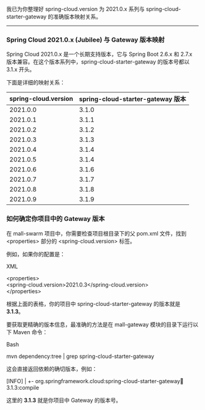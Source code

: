 我已为你整理好 spring-cloud.version 为 2021.0.x 系列与 spring-cloud-starter-gateway 的准确版本映射关系。

---

### **Spring Cloud 2021.0.x (Jubilee) 与 Gateway 版本映射**

Spring Cloud 2021.0.x 是一个长期支持版本，它与 Spring Boot 2.6.x 和 2.7.x 版本兼容。在这个版本系列中，spring-cloud-starter-gateway 的版本号都以 3.1.x 开头。

下面是详细的映射关系：

| spring-cloud.version           | spring-cloud-starter-gateway 版本 |
|:-------------------------------|:-------------------------------|
| 2021.0.0                       | 3.1.0                          |
| 2021.0.1                       | 3.1.1                          |
| 2021.0.2                       | 3.1.2                          |
| 2021.0.3                       | 3.1.3                          |
| 2021.0.4                       | 3.1.4                          |
| 2021.0.5                       | 3.1.4                          |
| 2021.0.6                       | 3.1.6                          |
| 2021.0.7                       | 3.1.7                          |
| 2021.0.8                       | 3.1.8                          |
| 2021.0.9                       | 3.1.9                          |

### **如何确定你项目中的 Gateway 版本**

在 mall-swarm 项目中，你需要检查项目根目录下的父 pom.xml 文件，找到 \<properties\> 部分的 \<spring-cloud.version\> 标签。

例如，如果你的配置是：

XML

\<properties\>  
    \<spring-cloud.version\>2021.0.3\</spring-cloud.version\>  
\</properties\>

根据上面的表格，你的项目中 spring-cloud-starter-gateway 的版本就是 **3.1.3**。

要获取更精确的版本信息，最准确的方法是在 mall-gateway 模块的目录下运行以下 Maven 命令：

Bash

mvn dependency:tree | grep spring-cloud-starter-gateway

这会直接返回依赖的确切版本，例如：

\[INFO\] |  \+- org.springframework.cloud:spring-cloud-starter-gateway:jar:3.1.3:compile

这里的 **3.1.3** 就是你项目中 Gateway 的版本号。